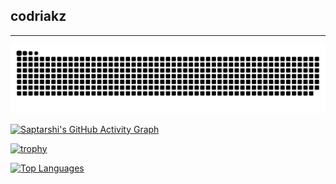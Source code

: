 ## codriakz

***
<picture>
  <source media="(prefers-color-scheme: dark)" srcset="https://raw.githubusercontent.com/HashCookie/HashCookie/output/github-contribution-grid-snake-dark.svg">
  <source media="(prefers-color-scheme: light)" srcset="https://raw.githubusercontent.com/HashCookie/HashCookie/output/github-contribution-grid-snake.svg">
  <img alt="github contribution grid snake animation" src="https://raw.githubusercontent.com/HashCookie/HashCookie/output/github-contribution-grid-snake.svg">
</picture>

[![Saptarshi's GitHub Activity Graph](https://github-readme-activity-graph.vercel.app/graph?username=codrikaz&bg_color=0f2d3d&color=1cadfb&line=1cadfb&point=1cadfb&area=true&hide_border=true)](https://github.com/codrikaz/)

[![trophy](https://github-profile-trophy.vercel.app/?username=codrikaz&theme=onedark&no-bg=true)](https://github.com/codrikaz/github-profile-trophy)

[![Top Languages](https://github-readme-stats.vercel.app/api/top-langs/?username=codrikaz&layout=compact&show_icons=true&theme=chartreuse-dark)](https://github.com/anuraghazra/github-readme-stats)


